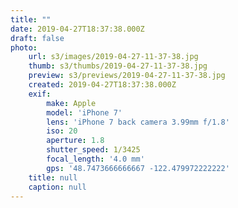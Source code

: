 ```yaml
---
title: ""
date: 2019-04-27T18:37:38.000Z
draft: false
photo:
    url: s3/images/2019-04-27-11-37-38.jpg
    thumb: s3/thumbs/2019-04-27-11-37-38.jpg
    preview: s3/previews/2019-04-27-11-37-38.jpg
    created: 2019-04-27T18:37:38.000Z
    exif:
        make: Apple
        model: 'iPhone 7'
        lens: 'iPhone 7 back camera 3.99mm f/1.8'
        iso: 20
        aperture: 1.8
        shutter_speed: 1/3425
        focal_length: '4.0 mm'
        gps: '48.7473666666667 -122.479972222222'
    title: null
    caption: null
---
```


